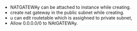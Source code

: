 
- NATGATEWAy can be attached to instance while creating.
- create nat gateway in the public subnet while creating.
- u can edit routetable which is assighned to private subnet,
- Allow 0.0.0.0/0 to NAtGATEWAy.

